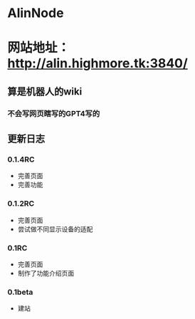 # AlinNode
# 网站地址：http://alin.highmore.tk:3840/
## 算是机器人的wiki
### 不会写网页瞎写的GPT4写的


## 更新日志

 ### 0.1.4RC
- 完善页面
- 完善功能

 ### 0.1.2RC
- 完善页面
- 尝试做不同显示设备的适配

 ### 0.1RC
- 完善页面
- 制作了功能介绍页面

 ### 0.1beta
- 建站
  
